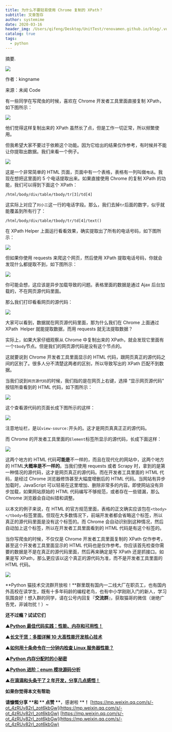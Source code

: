 ```yaml
---
title: 为什么不要轻易使用 Chrome 复制的 XPath？
subtitle: 文章暂存
author: systemime
date: 2020-03-16
header_img: /Users/qifeng/Desktop/UnitTest/renovamen.github.io/blog/.vuepress/public/img/in-post/header/12.jpg
catalog: true
tags:
  - python
---
```

摘要.

<!-- more -->
![](https://mmbiz.qpic.cn/mmbiz_jpg/LLRiaS9YfFTPdzarAhulgpZeYMbpucH0Gh46VRxL4Keb7VyEqAiamTdfnDbeeFIEmwbmVMbs58oQypl7jRe5v61A/640?wx_fmt=jpeg)

作者：kingname

来源：未闻 Code

有一些同学在写爬虫的时候，喜欢在 Chrome 开发者工具里面直接复制 XPath，如下图所示：  

![](https://mmbiz.qpic.cn/mmbiz_png/ohoo1dCmvqf4kAkGg9ZCdKo0f0liaiaLibe1FsfDRsCNA8HqSlXKN2Tya6CKqdibnnOzkQcERXbaDKZY40kgtNhh4w/640?wx_fmt=png)

他们觉得这样复制出来的 XPath 虽然长了点，但是工作一切正常，所以频繁使用。  

但我希望大家不要过于依赖这个功能。因为它给出的结果仅作参考，有时候并不能让你提取出数据。我们来看一个例子。

![](https://mmbiz.qpic.cn/mmbiz_png/ohoo1dCmvqf4kAkGg9ZCdKo0f0liaiaLibeRXIfYxFTuibELpbsuVKV49y1lAc675DWF8RsyPDQM7LjQw97LwkiagLw/640?wx_fmt=png)

这是一个非常简单的 HTML 页面，页面中有一个表格，表格有一列叫做`电话`。我现在想把这里面的 5 个电话提取出来。如果直接使用 Chrome 的复制 XPath 的功能，我们可以得到下面这个 XPath：

    /html/body/div/table/tbody/tr[3]/td[4]

这实际上对应了`刘小三`这一行的电话字段。那么，我们去掉`tr`后面的数字，似乎就能覆盖到所有行了：

    /html/body/div/table/tbody/tr/td[4]/text()

在 XPath Helper 上面运行看看效果，确实提取出了所有的电话号码，如下图所示：

![](https://mmbiz.qpic.cn/mmbiz_png/ohoo1dCmvqf4kAkGg9ZCdKo0f0liaiaLiben2Zfiarfv8hAAMicSELWKPCkAibUiad5DsNXD8HgcVtma2P3cT99m1bajw/640?wx_fmt=png)

但如果你使用 requests 来爬这个网页，然后使用 XPath 提取电话号码，你就会发现什么都提取不到，如下图所示：

![](https://mmbiz.qpic.cn/mmbiz_png/ohoo1dCmvqf4kAkGg9ZCdKo0f0liaiaLibeatCpGCbW49UJeh7cSgALkden9sX238ic89rkYSfsT9O3k920hib876CQ/640?wx_fmt=png)

你可能会想，这应该是异步加载导致的问题。表格里面的数据是通过 Ajax 后台加载的，不在网页源代码里面。

那么我们打印看看网页的源代码：

![](https://mmbiz.qpic.cn/mmbiz_png/ohoo1dCmvqf4kAkGg9ZCdKo0f0liaiaLibeIGlpLoY7Ix45pjKleSV1OdXu9a3Sg8tesE6bZvfqkPKiaZVpJGOeTBw/640?wx_fmt=png)

大家可以看到，数据就在网页源代码里面，那为什么我们在 Chrome 上面通过 XPath  Helper 就能提取数据，而用 requests 就无法提取数据？

实际上，如果大家仔细观察从 Chrome 中复制出来的 XPath，就会发现它里面有一个`tbody`节点。但是我们的网页源代码是没有这个节点的。

这就要说到 Chrome 开发者工具里面显示的 HTML 代码，跟网页真正的源代码之间的区别了。很多人分不清楚这两者的区别，所以导致写出的 XPath 匹配不到数据。

当我们说到`网页源代码`的时候，我们指的是在网页上右键，选择 “显示网页源代码” 按钮所查看到的 HTML 代码，如下图所示：

![](https://mmbiz.qpic.cn/mmbiz_png/ohoo1dCmvqf4kAkGg9ZCdKo0f0liaiaLibeNricZib2guW1MwWhpicr0jQZYpIswt8vpVxhqH9Oo8w0O5pPEL4xjxUtQ/640?wx_fmt=png)

这个查看源代码的页面长成下图所示的这样：

![](https://mmbiz.qpic.cn/mmbiz_png/ohoo1dCmvqf4kAkGg9ZCdKo0f0liaiaLibeUNiaUj4Vohuul68ImXia4ia3l8wUTmLguQBiaFPaf24HTluHXPibV6y9WjA/640?wx_fmt=png)

注意地址栏，是以`view-source:`开头的。这才是网页真真正正的源代码。

而 Chrome 的开发者工具里面的`Element`标签所显示的源代码，长成下面这样：

![](https://mmbiz.qpic.cn/mmbiz_png/ohoo1dCmvqf4kAkGg9ZCdKo0f0liaiaLibeNia6SRtoQ5PcCLZ6CYSo8rWlBKhNLanwKoJY8Z9GN8jD3yjibnbKao1Q/640?wx_fmt=png)

这两个地方的 HTML 代码**可能是**不一样的，而且在现代化的网站中，这两个地方的 HTML**大概率是不一样的**。当我们使用 requests 或者 Scrapy 时，拿到的是第一种情况的源代码，这才是网页真正的源代码。而在开发者工具里面的 HTML 代码，是经过 Chrome 浏览器修饰甚至大幅度增删后的 HTML 代码。当网站有异步加载时，JavaScript 可以轻易在这里增加、删除非常多的内容。即使网站没有异步加载，如果网站原始的 HTML 代码编写不够规范，或者存在一些错漏，那么 Chrome 浏览器会自动纠错和调整。

以本文的例子来说，在 HTML 的官方规范里面，表格的正文确实应该包在`<tbody></tbody>`标签里面。但现在大多数情况下，前端开发者都会省略这个标签，所以真正的源代码里面是没有这个标签的。而 Chrome 会自动识别到这种情况，然后自动加上这个标签，所以在开发者工具里面看到的 HTML 代码是有这个标签的。

当你写爬虫的时候，不仅仅是 Chrome 开发者工具里面复制的 XPath 仅作参考，甚至这个开发者工具里面显示的 HTML 代码也是仅作参考。你应该首先检查你需要的数据是不是在真正的源代码里面，然后再来确定是写 XPath 还是抓接口。如果是写 XPath，那么更应该以这个真正的源代码为准，而不是开发者工具里面的 HTML 代码。

![](https://mmbiz.qpic.cn/mmbiz/cZV2hRpuAPiaJQXWGyC9wrUzIicibgXayrgibTYarT3A1yzttbtaO0JlV21wMqroGYT3QtPq2C7HMYsvicSB2p7dTBg/640?wx_fmt=gif)

**Python 猫技术交流群开放啦！**群里既有国内一二线大厂在职员工，也有国内外高校在读学生，既有十多年码龄的编程老鸟，也有中小学刚刚入门的新人，学习氛围良好！想入群的同学，请在公号内回复『**交流群**』，获取猫哥的微信（谢绝广告党，非诚勿扰！）~

**还不过瘾？试试它们**

**▲[Python 最佳代码实践：性能、内存和可用性！](http://mp.weixin.qq.com/s?__biz=MzUyOTk2MTcwNg==&mid=2247491581&idx=2&sn=997772836d9c193bcbd4b62faa3b2cbe&chksm=fa585878cd2fd16eb441e66cd82db48ab67a2776d32ef4f1d554ca6e5f93b4a5f5470fa3c1fc&scene=21#wechat_redirect)**

**▲[长文干货：多图详解 10 大高性能开发核心技术](http://mp.weixin.qq.com/s?__biz=MzUyOTk2MTcwNg==&mid=2247486463&idx=1&sn=53a1a4f2503adf4a394086e3999de361&chksm=fa584c7acd2fc56c806d38c9ab76728058956e99be4b0e0504ce7d2cac47873c3399698fbb26&scene=21#wechat_redirect)**

**▲[如何用十条命令在一分钟内检查 Linux 服务器性能？](http://mp.weixin.qq.com/s?__biz=MzUyOTk2MTcwNg==&mid=2247484880&idx=1&sn=b4da077ab87806474d261f80d347b04d&chksm=fa584255cd2fcb43540bdc4fb7b996781089299022937b6f3adaaefde090b6f47c6ffa5196a6&scene=21#wechat_redirect)**

**▲[Python 内存分配时的小秘密](http://mp.weixin.qq.com/s?__biz=MzUyOTk2MTcwNg==&mid=2247484562&idx=1&sn=62bdb35df55000f982d34b82ac7d62c1&chksm=fa584317cd2fca015c78130ccd67aca85459b1a0534aadef887168cb197446ed75da75578b83&scene=21#wechat_redirect)**

**▲[Python 进阶：enum 模块源码分析](http://mp.weixin.qq.com/s?__biz=MzUyOTk2MTcwNg==&mid=2247485325&idx=1&sn=3fd26870a32901e1c70a63dc111bb6c3&chksm=fa584008cd2fc91e36d24524a5775794cc8e06afe8246da2dbb8b3024b6cedf7846a939609ed&scene=21#wechat_redirect)**

**▲[在滴滴和头条干了 2 年开发，分享几点感悟！](http://mp.weixin.qq.com/s?__biz=MzUyOTk2MTcwNg==&mid=2247491398&idx=1&sn=1520b6fd4f348d92e0e9a3b03a4f9970&chksm=fa5858c3cd2fd1d52e66dfa969e60c537a247ffbf452c76124b590ca32bc4d3f8a9f368e4e9c&scene=21#wechat_redirect)**

**如果你觉得本文有帮助**

**请慷慨分享 \*\***和 \***\* 点赞 \*\***，感谢啦 \***\*！** 
 [https://mp.weixin.qq.com/s/-ot_4zRUv82rI_zot6kbGw](https://mp.weixin.qq.com/s/-ot_4zRUv82rI_zot6kbGw) 
 [https://mp.weixin.qq.com/s/-ot_4zRUv82rI_zot6kbGw](https://mp.weixin.qq.com/s/-ot_4zRUv82rI_zot6kbGw)
